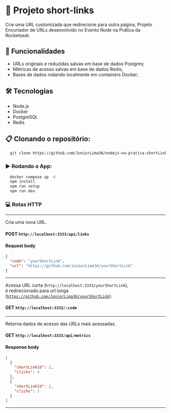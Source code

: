 # 🚀 Projeto short-links
Crie uma URL customizada que redirecione para outra página, Projeto Encurtador de URLs desenvolvido no Evento Node na Prática da Rocketseat. 

## 🧊 Funcionalidades
- URLs originais e reduzidas salvas em base de dados Postgres;
- Métricas de acesso salvas em base de dados Redis;
- Bases de dados rodando localmente em containers Docker;

## 🛠️ Tecnologias
- Node.js
- Docker
- PostgreSQL
- Redis

## :clipboard: Clonando o repositório:

```sh
  git clone https://github.com/JuniorLima36/nodejs-na-pratica-shortLink.git
```

### ▶️ Rodando o App:
```sh
  docker compose up -d
  npm install
  npm run setup
  npm run dev
```

### :computer: Rotas HTTP
---
Cria uma nova URL.
#### POST <code>http://localhost:3333/api/links</code>


#### Request body
```json
{
  "code": "yourShortLink",
  "url": "https://github.com/JuniorLima36/yourShortLink"
}
```
---

Acessa URL curta (<code>http://localhost:3333/yourShortLink</code>), <br> é redirecionado para url longa (<code>https://github.com/JuniorLima36/yourShortLink</code>). 

#### GET <code>http://localhost:3333/:code</code>
---

Retorna dados de acesso das URLs mais acessadas.
#### GET <code>http://localhost:3333/api/metrics</code>

#### Response body
```json
[
  {
    "shortLinkId": 1,
    "clicks": 4
  },
  {
    "shortLinkId": 2,
    "clicks": 1
  }
]
```
---
